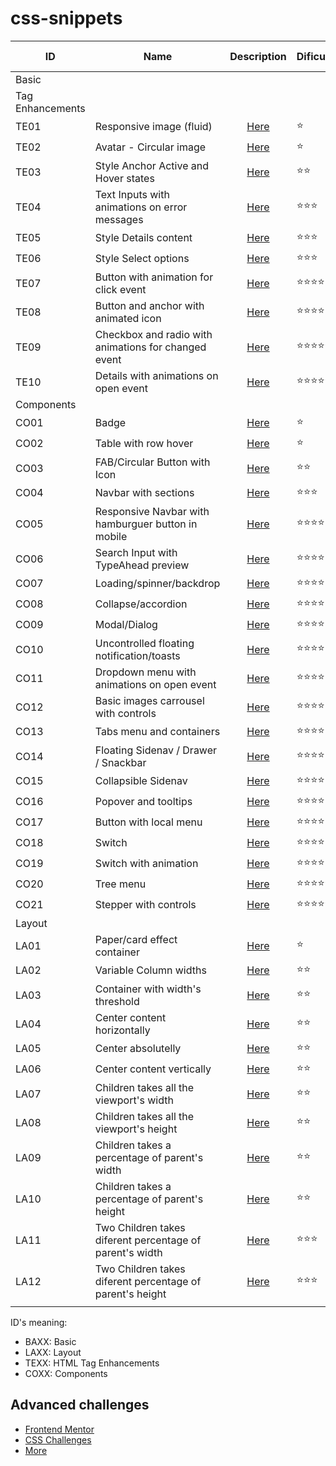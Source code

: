 # css-snippets

| ID | Name | Description | Dificulty | Needs JS? |
| --- | --- | :-: | :-- | :-: |
| Basic |
| Tag Enhancements |
| TE01 | Responsive image (fluid)                                   | [Here](./Enhancements/TE01/CHALLENGE.md)  | ⭐     | [ ] |
| TE02 | Avatar - Circular image                                    | [Here](./Enhancements/TE02/CHALLENGE.md)  | ⭐     | [ ] |
| TE03 | Style Anchor Active and Hover states                       | [Here](./Enhancements/TE03/CHALLENGE.md)  | ⭐⭐    | [ ] |
| TE04 | Text Inputs with animations on error messages              | [Here](./Enhancements/TE04/CHALLENGE.md)  | ⭐⭐⭐   | [ ] |
| TE05 | Style Details content                                      | [Here](./Enhancements/TE05/CHALLENGE.md)  | ⭐⭐⭐   | [ ] |
| TE06 | Style Select options                                       | [Here](./Enhancements/TE06/CHALLENGE.md)  | ⭐⭐⭐   | [ ] |
| TE07 | Button with animation for click event                      | [Here](./Enhancements/TE07/CHALLENGE.md)  | ⭐⭐⭐⭐  | [x] |
| TE08 | Button and anchor with animated icon                       | [Here](./Enhancements/TE08/CHALLENGE.md)  | ⭐⭐⭐⭐  | [ ] |
| TE09 | Checkbox and radio with animations for changed event       | [Here](./Enhancements/TE09/CHALLENGE.md)  | ⭐⭐⭐⭐⭐ | [x] |
| TE10 | Details with animations on open event                      | [Here](./Enhancements/TE10/CHALLENGE.md)  | ⭐⭐⭐⭐⭐ | [x] |
| Components |
| CO01 | Badge                                                      | [Here](./Components/CO01/CHALLENGE.md)    | ⭐     | [ ] |
| CO02 | Table with row hover                                       | [Here](./Components/CO02/CHALLENGE.md)    | ⭐     | [ ] |
| CO03 | FAB/Circular Button with Icon                              | [Here](./Components/CO03/CHALLENGE.md)    | ⭐⭐    | [ ] |
| CO04 | Navbar with sections                                       | [Here](./Components/CO04/CHALLENGE.md)    | ⭐⭐⭐   | [ ] |
| CO05 | Responsive Navbar with hamburguer button in mobile         | [Here](./Components/CO05/CHALLENGE.md)    | ⭐⭐⭐⭐  | [x] |
| CO06 | Search Input with TypeAhead preview                        | [Here](./Components/CO06/CHALLENGE.md)    | ⭐⭐⭐⭐  | [x] |
| CO07 | Loading/spinner/backdrop                                   | [Here](./Components/CO07/CHALLENGE.md)    | ⭐⭐⭐⭐  | [ ] |
| CO08 | Collapse/accordion                                         | [Here](./Components/CO08/CHALLENGE.md)    | ⭐⭐⭐⭐  | [x] |
| CO09 | Modal/Dialog                                               | [Here](./Components/CO09/CHALLENGE.md)    | ⭐⭐⭐⭐  | [x] |
| CO10 | Uncontrolled floating notification/toasts                  | [Here](./Components/CO10/CHALLENGE.md)    | ⭐⭐⭐⭐  | [x] |
| CO11 | Dropdown menu with animations on open event                | [Here](./Components/CO11/CHALLENGE.md)    | ⭐⭐⭐⭐  | [x] |
| CO12 | Basic images carrousel with controls                       | [Here](./Components/CO12/CHALLENGE.md)    | ⭐⭐⭐⭐  | [x] |
| CO13 | Tabs menu and containers                                   | [Here](./Components/CO13/CHALLENGE.md)    | ⭐⭐⭐⭐  | [x] |
| CO14 | Floating Sidenav / Drawer / Snackbar                       | [Here](./Components/CO14/CHALLENGE.md)    | ⭐⭐⭐⭐  | [x] |
| CO15 | Collapsible Sidenav                                        | [Here](./Components/CO15/CHALLENGE.md)    | ⭐⭐⭐⭐  | [x] |
| CO16 | Popover and tooltips                                       | [Here](./Components/CO16/CHALLENGE.md)    | ⭐⭐⭐⭐  | [x] |
| CO17 | Button with local menu                                     | [Here](./Components/CO17/CHALLENGE.md)    | ⭐⭐⭐⭐  | [x] |
| CO18 | Switch                                                     | [Here](./Components/CO18/CHALLENGE.md)    | ⭐⭐⭐⭐  | [ ] |
| CO19 | Switch with animation                                      | [Here](./Components/CO19/CHALLENGE.md)    | ⭐⭐⭐⭐  | [ ] |
| CO20 | Tree menu                                                  | [Here](./Components/CO20/CHALLENGE.md)    | ⭐⭐⭐⭐⭐ | [x] |
| CO21 | Stepper with controls                                      | [Here](./Components/CO21/CHALLENGE.md)    | ⭐⭐⭐⭐⭐ | [x] |
| Layout |
| LA01 | Paper/card effect container                                | [Here](./Layout/LA01/CHALLENGE.md)        | ⭐     | [ ] |
| LA02 | Variable Column widths                                     | [Here](./Layout/LA02/CHALLENGE.md)        | ⭐⭐    | [ ] |
| LA03 | Container with width's threshold                           | [Here](./Layout/LA03/CHALLENGE.md)        | ⭐⭐    | [ ] |
| LA04 | Center content horizontally                                | [Here](./Layout/LA04/CHALLENGE.md)        | ⭐⭐    | [ ] |
| LA05 | Center absolutelly                                         | [Here](./Layout/LA05/CHALLENGE.md)        | ⭐⭐    | [ ] |
| LA06 | Center content vertically                                  | [Here](./Layout/LA06/CHALLENGE.md)        | ⭐⭐    | [ ] |
| LA07 | Children takes all the viewport's width                    | [Here](./Layout/LA07/CHALLENGE.md)        | ⭐⭐    | [ ] |
| LA08 | Children takes all the viewport's height                   | [Here](./Layout/LA08/CHALLENGE.md)        | ⭐⭐    | [ ] |
| LA09 | Children takes a percentage of parent's width              | [Here](./Layout/LA09/CHALLENGE.md)        | ⭐⭐    | [ ] |
| LA10 | Children takes a percentage of parent's height             | [Here](./Layout/LA10/CHALLENGE.md)        | ⭐⭐    | [ ] |
| LA11 | Two Children takes diferent percentage of parent's width   | [Here](./Layout/LA11/CHALLENGE.md)        | ⭐⭐⭐   | [ ] |
| LA12 | Two Children takes diferent percentage of parent's height  | [Here](./Layout/LA12/CHALLENGE.md)        | ⭐⭐⭐   | [ ] |
| |

ID's meaning:

- BAXX: Basic
- LAXX: Layout
- TEXX: HTML Tag Enhancements
- COXX: Components

## Advanced challenges

- [Frontend Mentor](https://www.frontendmentor.io/)
- [CSS Challenges](https://en.wikiversity.org/wiki/Web_Design/CSS_challenges)
- [More](https://css-tricks.com/front-end-challenges/)
